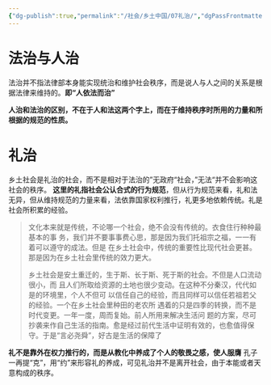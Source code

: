 ```yaml
---
{"dg-publish":true,"permalink":"/社会/乡土中国/07礼治/","dgPassFrontmatter":true}
---
```


# 法治与人治
法治并不指法律部本身能实现统治和维护社会秩序，而是说人与人之间的关系是根据法律来维持的。**即“人依法而治”**

**人治和法治的区别，不在于人和法这两个字上，而在于维持秩序时所用的力量和所根据的规范的性质。**

# 礼治
乡土社会是礼治的社会，而不是相对于法治的”无政府“社会，”无法“并不会影响这社会的秩序。
**这里的礼指社会公认合式的行为规范**，但从行为规范来看，礼和法无异，但从维持规范的力量来看，法依靠国家权利推行，礼更多地依赖传统。礼是社会所积累的经验。
>文化本来就是传统，不论哪一个社会，绝不会没有传统的。衣食住行种种最基本的事 务，我们并不要事事费心思，那是因为我们托祖宗之福，一一有着可以遵守的成法。但是 在乡土社会中，传统的重要性比现代社会更甚。那是因为在乡土社会里传统的效力更大。 
>
>乡土社会是安土重迁的，生于斯、长于斯、死于斯的社会。不但是人口流动很小，而 且人们所取给资源的土地也很少变动。在这种不分秦汉，代代如是的环境里，个人不但可 以信任自己的经验，而且同样可以信任若祖若父的经验。一个在乡土社会里种田的老农所 遇着的只是四季的转换，而不是时代变更。一年一度，周而复始。前人所用来解决生活问 题的方案，尽可抄袭来作自己生活的指南。愈是经过前代生活中证明有效的，也愈值得保 守。于是“言必尧舜”，好古是生活的保障了

**礼不是靠外在权力推行的，而是从教化中养成了个人的敬畏之感，使人服膺**
孔子一再提“克”，用“约”来形容礼的养成，可见礼治并不是离开社会，由于本能或者天意构成的秩序。

